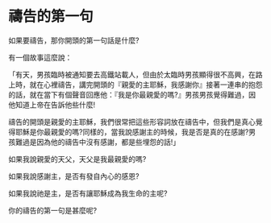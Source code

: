 # 禱告的第一句

如果要禱告，那你開頭的第一句話是什麼?

有一個故事這麼說：

「有天，男孩臨時被通知要去高鐵站載人，但由於太臨時男孩顯得很不高興，在路上時，就在心裡禱告，講完開頭的『親愛的主耶穌，我感謝你』接著一連串的抱怨的話，就在當下有個聲音回應他：『我是你最親愛的嗎?』男孩男孩覺得難過，因他知道上帝在告訴他些什麼!

禱告的開頭是親愛的主耶穌，我們很常把這些形容詞放在禱告中，但我們是真心覺得耶穌是你最親愛的嗎?同樣的，當我說感謝主的時候，我是否是真的在感謝?男孩難過是因為他的禱告中沒有感謝，都是些埋怨的話!」


如果我說親愛的天父，天父是我最親愛的嗎?

如果我說感謝主，是否有發自內心的感恩?

如果我說祂是主，是否有讓耶穌成為我生命的主呢?


你的禱告的第一句是甚麼呢?